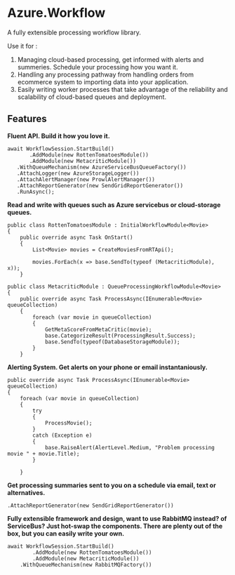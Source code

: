 Azure.Workflow
==============

A fully extensible processing workflow library. 

Use it for :

1. Managing cloud-based processing, get informed with alerts and summeries. Schedule your processing how you want it.
2. Handling any processing pathway from handling orders from ecommerce system to importing data into your application.
3. Easily writing worker processes that take advantage of the reliability and scalability of cloud-based queues and deployment.

Features
---------
<b>Fluent API. Build it how you love it.</b>
```
await WorkflowSession.StartBuild()
       .AddModule(new RottenTomatoesModule())
       .AddModule(new MetacriticModule())
   .WithQueueMechanism(new AzureServiceBusQueueFactory())
   .AttachLogger(new AzureStorageLogger())
   .AttachAlertManager(new ProwlAlertManager())
   .AttachReportGenerator(new SendGridReportGenerator())
   .RunAsync();
```
 
<b> Read and write with queues such as Azure servicebus or cloud-storage queues. </b>

```
public class RottenTomatoesModule : InitialWorkflowModule<Movie>
{
    public override async Task OnStart()
    {
        List<Movie> movies = CreateMoviesFromRTApi();

        movies.ForEach(x => base.SendTo(typeof (MetacriticModule), x));
    }
```

```
public class MetacriticModule : QueueProcessingWorkflowModule<Movie>
{
    public override async Task ProcessAsync(IEnumerable<Movie> queueCollection)
    {
        foreach (var movie in queueCollection)
        {
            GetMetaScoreFromMetaCritic(movie);
            base.CategorizeResult(ProcessingResult.Success);
            base.SendTo(typeof(DatabaseStorageModule));
        }
    }
```

<b> Alerting System. Get alerts on your phone or email instantaniously.  </b>

```
public override async Task ProcessAsync(IEnumerable<Movie> queueCollection)
{
    foreach (var movie in queueCollection)
    {
        try
        {
            ProcessMovie();
        }
        catch (Exception e)
        {
            base.RaiseAlert(AlertLevel.Medium, "Problem processing movie " + movie.Title);
        }
            
    }
```

<b> Get processing summaries sent to you on a schedule via email, text or alternatives. </b> 

```
.AttachReportGenerator(new SendGridReportGenerator())
```

<b> Fully extensible framework and design, want to use RabbitMQ instead? of ServiceBus? Just hot-swap the components. There are plenty out of the box, but you can easily write your own. </b>

```
await WorkflowSession.StartBuild()
        .AddModule(new RottenTomatoesModule())
        .AddModule(new MetacriticModule())
    .WithQueueMechanism(new RabbitMQFactory())
```

